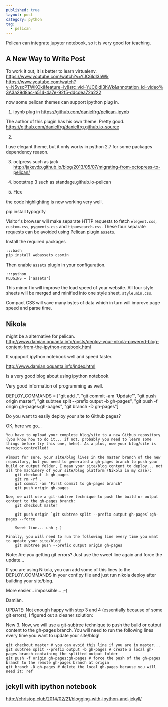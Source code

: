 ```yaml
---
published: true
layout: post
category: python
tag:
  - pelican
---
```

Pelican can integrate jupyter notebook, so it is very good for teaching.

## A New Way to Write Post


To work it out, it is better to learn virtualenv.
https://www.youtube.com/watch?v=YJC6ldI3hWk
https://www.youtube.com/watch?v=N5vscPTWKOk&feature=iv&src_vid=YJC6ldI3hWk&annotation_id=video%3A3a29d8ac-a514-4a7e-92f5-ddcdea72a222


now some pelican themes can support ipython plug in.


1. ipynb plug in
https://github.com/danielfrg/pelican-ipynb

The author of this plugin has his own theme. Pretty good.
https://github.com/danielfrg/danielfrg.github.io-source

2. 
I use elegant theme, but it only works in python 2.7 for some packages dependency reason.

3. octpress 
such as jack
http://jakevdp.github.io/blog/2013/05/07/migrating-from-octopress-to-pelican/
4. bootstrap 3
such as standage.github.io-pelican

5. Flex

the code highlighting is now working very well.

pip install typogrify


Visitor's browser will make separate HTTP requests to fetch `elegent.css`,
`custom.css`, `pygments.css` and `tipuesearch.css`. These four separate
requests can be avoided using [Pelican plugin
`assets`](https://github.com/getpelican/pelican-plugins/tree/master/assets).

Install the required packages

    :::bash
    pip install webassets cssmin

Then enable `assets` plugin in your configuration.

    :::python
    PLUGINS = ['assets']

This minor fix will improve the load speed of your website. All four style
sheets will be merged and minified into one style sheet, `style.min.css`.

Compact CSS will save many bytes of data which in turn will improve page speed
and parse time.


## Nikola

might be a alternative for pelican.
http://www.damian.oquanta.info/posts/deploy-your-nikola-powered-blog-content-from-the-ipython-notebook.html

It suppport ipython notebook well and speed faster.

http://www.damian.oquanta.info/index.html

is a very good blog about using ipython notebook.

Very good information of programming as well.

DEPLOY_COMMANDS = ["git add .",
                   "git commit -am 'Update'",
                   "git push origin master",
                   "git subtree split --prefix output -b gh-pages",
                   "git push -f origin gh-pages:gh-pages",
                   "git branch -D gh-pages"]
                   
                   
                   


Do you want to easily deploy your site to Github pages?

OK, here we go...

    You have to upload your complete blog/site to a new Github repository (you know how to do it... if not, probably you need to learn some things before try this one, hehe). As a plus, now your blog/site is version-controlled!

    Almost for sure, your site/blog lives in the master branch of the new repository, but you need to generated a gh-pages branch to push your build or output folder, I mean your site/blog content to deploy... not all the machinery of your site/blog platform (Nikola in my case):
        git checkout -b gh-pages
        git rm -rf .
        git commit -am "First commit to gh-pages branch"
        git push origin gh-pages

    Now, we will use a git-subtree technique to push the build or output content to the gh-pages branch:
        git checkout master

        git push origin `git subtree split --prefix output gh-pages`:gh-pages --force

        Sweet line... uhh ;-)

    Finally, you will need to run the following line every time you want to update your site/blog!
        git subtree push --prefix output origin gh-pages

Note: Are you getting git errors? Just use the sweet line again and force the update...

If you are using Nikola, you can add some of this lines to the DEPLOY_COMMANDS in your conf.py file and just run nikola deploy after building your site/blog.

More easier... impossible... ;-)

Damián.

UPDATE: Not enough happy with step 3 and 4 (essentially because of some git errors), I figured out a cleaner solution:

New 3. Now, we will use a git-subtree technique to push the build or output content to the gh-pages branch. You will need to run the following lines every time you want to update your site/blog!

    git checkout master # you can avoid this line if you are in master...
    git subtree split --prefix output -b gh-pages # create a local gh-pages branch containing the splitted output folder
    git push -f origin gh-pages:gh-pages # force the push of the gh-pages branch to the remote gh-pages branch at origin
    git branch -D gh-pages # delete the local gh-pages because you will need it: ref
    
    
    
## jekyll with ipython notebook

http://christop.club/2014/02/21/blogging-with-ipython-and-jekyll/
